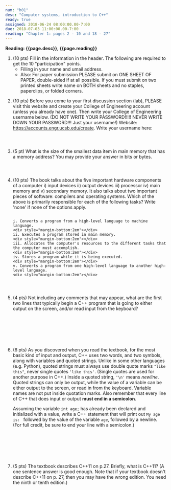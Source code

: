 ```yaml
---
num: "h01"
desc: "Computer systems, introduction to C++"
ready: true
assigned: 2018-06-24 08:00:00.00-7:00
due: 2018-07-03 11:00:00.00-7:00
reading: "Chapter 1: pages 2 - 10 and 18 - 27"
---
```


<b>Reading: {{page.desc}}, {{page.reading}}</b>

<ol start="1">

<li>(10 pts) Fill in the information in the header. The following are required to get the 10 "participation" points.
    <ul>
    <li>Filling in your name and umail address.<br /></li>
    </ul>
    <ul>
    	<li>Also: For paper submission PLEASE submit on ONE SHEET OF PAPER, double-sided if at all possible. If you must submit on two printed sheets write name on BOTH sheets and no staples, paperclips, or folded corners.<br /></li>
    </ul>
</li> 

<p></p><p></p>

<li> (10 pts) Before you come to your first discussion section (lab), PLEASE visit this website and create your College of Engineering account (unless you already have one).  Then write your College of Engineering username below. (DO NOT WRITE YOUR PASSWORD!!!!!  NEVER WRITE DOWN YOUR PASSWORD!!! Just your username!)
Website: <a href="https://accounts.engr.ucsb.edu/create">https://accounts.engr.ucsb.edu/create</a>. Write your username here:
	<div style="margin-bottom:4em"></div>
</li>

<li> (5 pt) What is the size of the smallest data item in main memory that has a memory address? You may provide your answer in bits or bytes.
	<div style="margin-bottom:4em"></div>
</li>

<li>(10 pts) The book talks about the five important hardware components of a computer  i) input devices ii) output devices iii) processor iv) main memory and v) secondary memory. It also talks about two important pieces of software: compilers and operating systems. Which of the above is primarily responsible for each of the following tasks? Write 'none' if none of the options apply.
	<div style="margin-bottom:2em"></div>

	i. Converts a program from a high-level language to machine language.
	<div style="margin-bottom:2em"></div>
	ii. Executes a program stored in main memory.
	<div style="margin-bottom:2em"></div>
	iii. Allocates the computer's resources to the different tasks that the computer must accomplish.  
	<div style="margin-bottom:2em"></div>
	iv. Stores a program while it is being executed.
	<div style="margin-bottom:2em"></div>
	v. Converts a program from one high-level language to another high-level language.
	<div style="margin-bottom:2em"></div>

<div class="pagebreak"></div>
<div style="margin-bottom:4em"></div>
</li>

<li>(4 pts) Not including any comments that may appear, what are the first two lines that typically begin a C++ program that is going to either output on the screen, and/or read input from the keyboard?
	<div style="margin-bottom:8em"></div>
</li>

<li>(6 pts) As you discovered when you read the textbook, for the most basic kind of input and output, C++ uses two words, and two symbols, along with variables and quoted strings. Unlike in some other languages (e.g. Python), quoted strings must always use double quote marks <code>"like this"</code>, never single quotes <code>'like this'</code>.  (Single quotes are used for another purpose in C++.)  Inside a quoted string, <code>'\n'</code> means <i>newline</i>. Quoted strings can only be output, while the value of a variable can be either output to the screen, or read in from the keyboard.  Variable names are not put inside quotation marks. Also remember that every line of C++ that does input or output <strong>must end in a semicolon</strong>.
	<div style="margin-bottom:1em"></div>
Assuming the variable <code>int age;</code> has already been declared and initialized with a value, write a C++ statement that will print out <code>My age is: </code> followed by the value of the variable <code>age</code>, followed by a newline. (For full credit, be sure to end your line with a semicolon.)
	<div style="margin-bottom:8em"></div>
</li>

<li>(5 pts) The textbook describes C++11 on p.27.  Briefly, what is C++11? (A one sentence answer is good enough. Note that if your textbook doesn't describe C++11 on p. 27, then you may have the wrong edition.  You need the ninth or tenth edition.)
  <div style="margin-bottom:4em"></div>
</li>

</ol>


